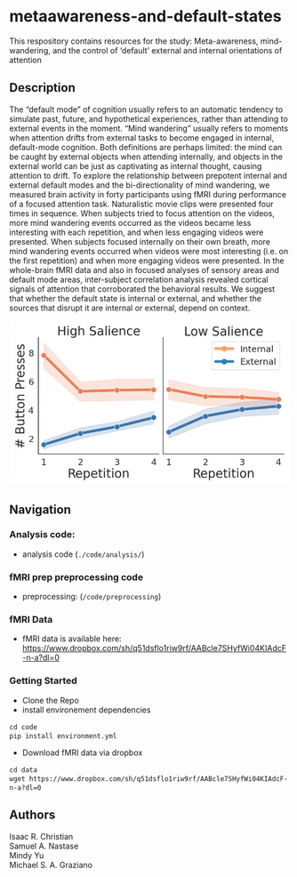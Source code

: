 # metaawareness-and-default-states

This respository contains resources for the study: Meta-awareness, mind-wandering, and the control of ‘default’ external and internal orientations of attention


## Description

The “default mode” of cognition usually refers to an automatic tendency to simulate past, future, and hypothetical experiences, rather than attending to external events in the moment. “Mind wandering” usually refers to moments when attention drifts from external tasks to become engaged in internal, default-mode cognition. Both definitions are perhaps limited: the mind can be caught by external objects when attending internally, and objects in the external world can be just as captivating as internal thought, causing attention to drift. To explore the relationship between prepotent internal and external default modes and the bi-directionality of mind wandering, we measured brain activity in forty participants using fMRI during performance of a focused attention task. Naturalistic movie clips were presented four times in sequence. When subjects tried to focus attention on the videos, more mind wandering events occurred as the videos became less interesting with each repetition, and when less engaging videos were presented. When subjects focused internally on their own breath, more mind wandering events occurred when videos were most interesting (i.e. on the first repetition) and when more engaging videos were presented. In the whole-brain fMRI data and also in focused analyses of sensory areas and default mode areas, inter-subject correlation analysis revealed cortical signals of attention that corroborated the behavioral results. We suggest that whether the default state is internal or external, and whether the sources that disrupt it are internal or external, depend on context. 

![Figure](./figure.png)


## Navigation


### Analysis code:
- analysis code (`./code/analysis/`)

### fMRI prep preprocessing code
- preprocessing: (`/code/preprocessing`)

### fMRI Data
- fMRI data is available here: https://www.dropbox.com/sh/q51dsflo1riw9rf/AABcle7SHyfWi04KIAdcF-n-a?dl=0

### Getting Started
* Clone the Repo
* install environement dependencies
```
cd code
pip install environment.yml
```

* Download fMRI data via dropbox
```
cd data
wget https://www.dropbox.com/sh/q51dsflo1riw9rf/AABcle7SHyfWi04KIAdcF-n-a?dl=0
```


## Authors
Isaac R. Christian <br>
Samuel A. Nastase <br>
Mindy Yu  <br>
Michael S. A. Graziano
